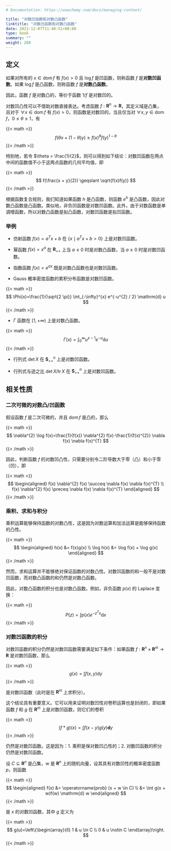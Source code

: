 ```yaml
---
# Documentation: https://wowchemy.com/docs/managing-content/

title: "对数凹函数和对数凸函数"
linktitle: "对数凹函数和对数凸函数"
date: 2021-12-07T11:40:51+08:00
type: book
summary: ""
weight: 260
---
```


<!--more-->

## 定义

如果对所有的 $x \in \operatorname{dom} f$ 有 $f(x) > 0$ 且 $\log f$ 是凹函数，则称函数 $f$ 是**对数凹函数**。如果 $\log f$ 是凸函数，则称函数 $f$ 是**对数凸函数**。

因此，函数 $f$ 是对数凸的，等价于函数 $1/f$ 是对数凹的。

对数凹凸性可以不借助对数直接表达。考虑函数 $f: \mathbf{R}^n \rightarrow \mathbf{R}$，其定义域是凸集，且对于 $\forall x \in \operatorname{dom} f$ 有 $f(x) > 0$，则函数是对数凹的，当且仅当对 $\forall x, y \in \operatorname{dom} f$，$0 \leqslant \theta \leqslant 1$，有

{{< math >}}
$$
f(\theta x+(1-\theta) y) \geqslant f(x)^{\theta} f(y)^{1-\theta}
$$
{{< /math >}}

特别地，若令 $\theta = \frac{1}{2}$，则可以得到如下结论：对数凹函数在两点中间的函数值不小于这两点函数的几何平均值，即

{{< math >}}
$$
f(\frac{x + y}{2}) \geqslant \sqrt{f(x)f(y)}
$$
{{< /math >}}

根据函数复合规则，我们知道如果函数 $h$ 是凸函数，则函数 $e^h$ 是凸函数，因此对数凸函数是凸函数。类似地，非负凹函数是对数凹函数。此外，由于对数函数是单调增函数，所以对数凸函数是拟凸函数，对数凹函数是拟凹函数。

### 举例

- 仿射函数 $f(x) = a^Tx + b$ 在 $\{ x \mid a^Tx + b > 0 \}$ 上是对数凹函数。

- 幂函数 $f(x) = x^a$ 在 $\mathbf{R}_{++}$ 上当 $a \leqslant 0$ 时是对数凸函数，当 $a \geqslant 0$ 时是对数凹函数。

- 指数函数 $f(x) = e^{ax}$ 既是对数凸函数也是对数凹函数。

- Gauss 概率密度函数的累积分布函数是对数凹函数。

{{< math >}}
$$
\Phi(x)=\frac{1}{\sqrt{2 \pi}} \int_{-\infty}^{x} e^{-u^{2} / 2} \mathrm{d} u
$$
{{< /math >}}

- $\Gamma$ 函数在 $[1, +\infty)$ 上是对数凸函数。

{{< math >}}
$$
\Gamma(x)=\int_{0}^{\infty} u^{x-1} e^{-u} \mathrm{d} u
$$
{{< /math >}}

- 行列式 $\det X$ 在 $\mathbf{S}^n _{++}$ 上是对数凹函数。

- 行列式与迹之比 $\det X / \operatorname{tr} X$ 在 $\mathbf{S}^n _{++}$ 上是对数凹函数。

## 相关性质

### 二次可微的对数凸/凹函数

假设函数 $f$ 是二次可微的，并且 $\operatorname{dom} f$ 是凸的，那么

{{< math >}}
$$
\nabla^{2} \log f(x)=\frac{1}{f(x)} \nabla^{2} f(x)-\frac{1}{f(x)^{2}} \nabla f(x) \nabla f(x)^{T}
$$
{{< /math >}}

因此，判断函数 $f$ 的对数凹凸性，只需要分别令二阶导数大于零（凸）和小于零（凹），即

{{< math >}}
$$
\begin{aligned}
f(x) \nabla^{2} f(x) \succeq \nabla f(x) \nabla f(x)^{T} \\
f(x) \nabla^{2} f(x) \preceq \nabla f(x) \nabla f(x)^{T}
\end{aligned}
$$
{{< /math >}}

### 乘积、求和与积分

乘积运算能够保持函数的对数凸性，这是因为对数运算和加法运算是能够保持函数的凸性。

{{< math >}}
$$
\begin{aligned}
    h(x) &= f(x)g(x) \\
    \log h(x) &= \log f(x) + \log g(x)
\end{aligned}
$$
{{< /math >}}

然而，求和运算并不能够绝对保证函数的对数凸性。对数凹函数的和一般不是对数凹函数，而对数凸函数的和仍然是对数凸函数。

因此，对数凸函数的积分也是对数凸函数。例如，非负函数 $p(x)$ 的 Laplace 变换：

{{< math >}}
$$
P(z)=\int p(x) e^{-z^{T} x} \mathrm{d} x
$$
{{< /math >}}

### 对数凹函数的积分

对数凹函数的积分仍然是对数凹函数需要满足如下条件：如果函数 $f: \mathbf{R}^n \times \mathbf{R}^m \rightarrow \mathbf{R}$ 是对数凹函数，那么

{{< math >}}
$$
g(x) = \int f(x, y) \mathrm{d} y
$$
{{< /math >}}

是对数凹函数（此时是在 $\mathbf{R}^m$ 上求积分）。

这个结论具有重要意义。它可以用来证明对数凹性对卷积运算也是封闭的，即如果函数 $f$ 和 $g$ 在 $\mathbf{R}^m$ 上是对数凹函数，则它们的卷积

{{< math >}}
$$
(f * g)(x)=\int f(x-y) g(y) \mathbf{d} y
$$
{{< /math >}}

仍然是对数凹函数。这是因为：1. 乘积是保对数凹凸性的；2. 对数凹函数的积分仍然是对数凹函数。

设 $C \subseteq \mathbf{R}^n$ 是凸集，$w$ 是 $\mathbf{R}^n$ 上的随机向量，设其具有对数凹性的概率密度函数 $p$，则函数

{{< math >}}
$$
\begin{aligned}
    f(x) &= \operatorname{prob} (x + w \in C) \\
    &= \int g(x + w)f(w) \mathrm{d} w
\end{aligned}
$$
{{< /math >}}

是 $x$ 的对数凹函数，其中 $g$ 定义为

{{< math >}}
$$
g(u)=\left\{\begin{array}{ll}
1 & u \in C \\
0 & u \notin C
\end{array}\right.
$$
{{< /math >}}